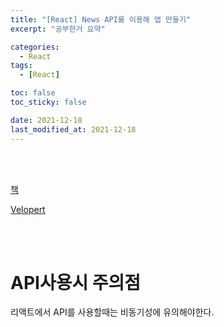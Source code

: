 ```yaml
---
title: "[React] News API를 이용해 앱 만들기"
excerpt: "공부한거 요약"

categories:
  - React
tags:
  - [React]

toc: false
toc_sticky: false

date: 2021-12-18
last_modified_at: 2021-12-18
---
```


<br><br>

[책](https://www.coupang.com/vp/products/120472093?itemId=358581223&vendorItemId=5273684398&src=1042503&spec=10304984&addtag=400&ctag=120472093&lptag=10304984I358581223&itime=20211207005638&pageType=PRODUCT&pageValue=120472093&wPcid=16343068305263469638211&wRef=&wTime=20211207005638&redirect=landing&gclid=CjwKCAiAhreNBhAYEiwAFGGKPGAzme2bZkOOwvE8flNvEgVNhXAC5GbGlmYy7vRM86Zn4ksRcB88IhoCojYQAvD_BwE&campaignid=12654708954&adgroupid=123881097567&isAddedCart=)

[Velopert](https://velopert.com/)

<br><br>

# API사용시 주의점

리액트에서 API를 사용할때는 비동기성에 유의해야한다.
